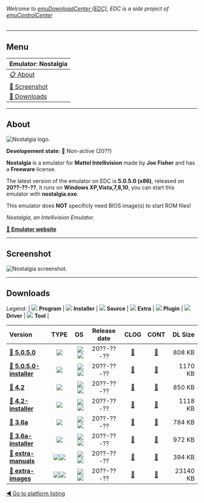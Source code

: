 ###### Welcome to [emuDownloadCenter (EDC)](https://github.com/PhoenixInteractiveNL/emuDownloadCenter/wiki/), EDC is a side project of [emuControlCenter](https://github.com/PhoenixInteractiveNL/emuControlCenter/wiki/)
***
## Menu
| **Emulator: Nostalgia** |
|:---------|
| [:clipboard: About](#about) |
| [:sunrise: Screenshot](#screenshot) |
| [:floppy_disk: Downloads](#downloads) |
***
## About
![](https://github.com/PhoenixInteractiveNL/emuDownloadCenter/wiki/images_emulator/nostalgia_logo_200.jpg "Nostalgia logo.")

**Developement state:** :red_circle: Non-active (20??)

**Nostalgia** is a emulator for **Mattel Intellivision** made by **Joe Fisher** and has a **Freeware** license.

The latest version of the emulator on EDC is **5.0.5.0 (x86)**, released on **20??-??-??**, it runs on **Windows XP,Vista,7,8,10**, you can start this emulator with **nostalgia.exe**.

This emulator does **NOT** specificly need BIOS image(s) to start ROM files!

_Nostalgia, an Intellivision Emulator._

[:link: **Emulator website**](http://www.intellivision.us/intvgames/nostalgia/nostalgia.php)
***
## Screenshot
![](https://raw.githubusercontent.com/PhoenixInteractiveNL/emuDownloadCenter/master/hooks/nostalgia/emulator_screen_01.jpg "Nostalgia screenshot.")
***
## Downloads
Legend: | 
![](https://raw.githubusercontent.com/wiki/PhoenixInteractiveNL/emuDownloadCenter/images_misc/icon_program_24.png) **Program** | 
![](https://raw.githubusercontent.com/wiki/PhoenixInteractiveNL/emuDownloadCenter/images_misc/icon_installer_24.png) **Installer** | 
![](https://raw.githubusercontent.com/wiki/PhoenixInteractiveNL/emuDownloadCenter/images_misc/icon_source_code_24.png) **Source** | 
![](https://raw.githubusercontent.com/wiki/PhoenixInteractiveNL/emuDownloadCenter/images_misc/icon_extra_24.png) **Extra** | 
![](https://raw.githubusercontent.com/wiki/PhoenixInteractiveNL/emuDownloadCenter/images_misc/icon_plugin_24.png) **Plugin** | 
![](https://raw.githubusercontent.com/wiki/PhoenixInteractiveNL/emuDownloadCenter/images_misc/icon_driver_24.png) **Driver** | 
![](https://raw.githubusercontent.com/wiki/PhoenixInteractiveNL/emuDownloadCenter/images_misc/icon_tool_24.png) **Tool** | 
 
| Version | TYPE | OS | Release date | CLOG | CONT | DL Size |
|:--------|:----:|---:|:------------:|:----:|:----:|--------:|
| [:floppy_disk: **5.0.5.0**](https://github.com/PhoenixInteractiveNL/edc-repo0007/raw/master/nostalgia/5.0.5.0.7z) | ![](https://raw.githubusercontent.com/wiki/PhoenixInteractiveNL/emuDownloadCenter/images_misc/icon_program_24.png) | ![](https://raw.githubusercontent.com/wiki/PhoenixInteractiveNL/emuDownloadCenter/images_misc/logo_windows_24.png)![](https://raw.githubusercontent.com/wiki/PhoenixInteractiveNL/emuDownloadCenter/images_misc/icon_32-bit_24.png) | 20??-??-?? | [:page_facing_up:](https://github.com/PhoenixInteractiveNL/edc-repo0007/blob/master/nostalgia/5.0.5.0_changelog.txt) | [:mag_right:](https://github.com/PhoenixInteractiveNL/edc-repo0007/blob/master/nostalgia/5.0.5.0_contents.txt) | 808 KB |
| [:floppy_disk: **5.0.5.0-installer**](https://github.com/PhoenixInteractiveNL/edc-repo0007/raw/master/nostalgia/5.0.5.0-installer.7z) | ![](https://raw.githubusercontent.com/wiki/PhoenixInteractiveNL/emuDownloadCenter/images_misc/icon_installer_24.png) | ![](https://raw.githubusercontent.com/wiki/PhoenixInteractiveNL/emuDownloadCenter/images_misc/logo_windows_24.png)![](https://raw.githubusercontent.com/wiki/PhoenixInteractiveNL/emuDownloadCenter/images_misc/icon_32-bit_24.png) | 20??-??-?? | [:page_facing_up:](https://github.com/PhoenixInteractiveNL/edc-repo0007/blob/master/nostalgia/5.0.5.0-installer_changelog.txt) | [:mag_right:](https://github.com/PhoenixInteractiveNL/edc-repo0007/blob/master/nostalgia/5.0.5.0-installer_contents.txt) | 1170 KB |
| [:floppy_disk: **4.2**](https://github.com/PhoenixInteractiveNL/edc-repo0007/raw/master/nostalgia/4.2.7z) | ![](https://raw.githubusercontent.com/wiki/PhoenixInteractiveNL/emuDownloadCenter/images_misc/icon_program_24.png) | ![](https://raw.githubusercontent.com/wiki/PhoenixInteractiveNL/emuDownloadCenter/images_misc/logo_windows_24.png)![](https://raw.githubusercontent.com/wiki/PhoenixInteractiveNL/emuDownloadCenter/images_misc/icon_32-bit_24.png) | 20??-??-?? | [:page_facing_up:](https://github.com/PhoenixInteractiveNL/edc-repo0007/blob/master/nostalgia/4.2_changelog.txt) | [:mag_right:](https://github.com/PhoenixInteractiveNL/edc-repo0007/blob/master/nostalgia/4.2_contents.txt) | 850 KB |
| [:floppy_disk: **4.2-installer**](https://github.com/PhoenixInteractiveNL/edc-repo0007/raw/master/nostalgia/4.2-installer.7z) | ![](https://raw.githubusercontent.com/wiki/PhoenixInteractiveNL/emuDownloadCenter/images_misc/icon_installer_24.png) | ![](https://raw.githubusercontent.com/wiki/PhoenixInteractiveNL/emuDownloadCenter/images_misc/logo_windows_24.png)![](https://raw.githubusercontent.com/wiki/PhoenixInteractiveNL/emuDownloadCenter/images_misc/icon_32-bit_24.png) | 20??-??-?? | [:page_facing_up:](https://github.com/PhoenixInteractiveNL/edc-repo0007/blob/master/nostalgia/4.2-installer_changelog.txt) | [:mag_right:](https://github.com/PhoenixInteractiveNL/edc-repo0007/blob/master/nostalgia/4.2-installer_contents.txt) | 1118 KB |
| [:floppy_disk: **3.6a**](https://github.com/PhoenixInteractiveNL/edc-repo0007/raw/master/nostalgia/3.6a.7z) | ![](https://raw.githubusercontent.com/wiki/PhoenixInteractiveNL/emuDownloadCenter/images_misc/icon_program_24.png) | ![](https://raw.githubusercontent.com/wiki/PhoenixInteractiveNL/emuDownloadCenter/images_misc/logo_windows_24.png)![](https://raw.githubusercontent.com/wiki/PhoenixInteractiveNL/emuDownloadCenter/images_misc/icon_32-bit_24.png) | 20??-??-?? | [:page_facing_up:](https://github.com/PhoenixInteractiveNL/edc-repo0007/blob/master/nostalgia/3.6a_changelog.txt) | [:mag_right:](https://github.com/PhoenixInteractiveNL/edc-repo0007/blob/master/nostalgia/3.6a_contents.txt) | 784 KB |
| [:floppy_disk: **3.6a-installer**](https://github.com/PhoenixInteractiveNL/edc-repo0007/raw/master/nostalgia/3.6a-installer.7z) | ![](https://raw.githubusercontent.com/wiki/PhoenixInteractiveNL/emuDownloadCenter/images_misc/icon_installer_24.png) | ![](https://raw.githubusercontent.com/wiki/PhoenixInteractiveNL/emuDownloadCenter/images_misc/logo_windows_24.png)![](https://raw.githubusercontent.com/wiki/PhoenixInteractiveNL/emuDownloadCenter/images_misc/icon_32-bit_24.png) | 20??-??-?? | [:page_facing_up:](https://github.com/PhoenixInteractiveNL/edc-repo0007/blob/master/nostalgia/3.6a-installer_changelog.txt) | [:mag_right:](https://github.com/PhoenixInteractiveNL/edc-repo0007/blob/master/nostalgia/3.6a-installer_contents.txt) | 972 KB |
| [:floppy_disk: **extra-manuals**](https://github.com/PhoenixInteractiveNL/edc-repo0007/raw/master/nostalgia/extra-manuals.7z) | ![](https://raw.githubusercontent.com/wiki/PhoenixInteractiveNL/emuDownloadCenter/images_misc/icon_extra_24.png)![](https://raw.githubusercontent.com/wiki/PhoenixInteractiveNL/emuDownloadCenter/images_misc/icon_tool_24.png) | ![](https://raw.githubusercontent.com/wiki/PhoenixInteractiveNL/emuDownloadCenter/images_misc/logo_windows_24.png)![](https://raw.githubusercontent.com/wiki/PhoenixInteractiveNL/emuDownloadCenter/images_misc/icon_32-bit_24.png) | 20??-??-?? | [:page_facing_up:](https://github.com/PhoenixInteractiveNL/edc-repo0007/blob/master/nostalgia/extra-manuals_changelog.txt) | [:mag_right:](https://github.com/PhoenixInteractiveNL/edc-repo0007/blob/master/nostalgia/extra-manuals_contents.txt) | 394 KB |
| [:floppy_disk: **extra-images**](https://github.com/PhoenixInteractiveNL/edc-repo0007/raw/master/nostalgia/extra-images.7z) | ![](https://raw.githubusercontent.com/wiki/PhoenixInteractiveNL/emuDownloadCenter/images_misc/icon_extra_24.png)![](https://raw.githubusercontent.com/wiki/PhoenixInteractiveNL/emuDownloadCenter/images_misc/icon_tool_24.png) | ![](https://raw.githubusercontent.com/wiki/PhoenixInteractiveNL/emuDownloadCenter/images_misc/logo_windows_24.png)![](https://raw.githubusercontent.com/wiki/PhoenixInteractiveNL/emuDownloadCenter/images_misc/icon_32-bit_24.png) | 20??-??-?? | [:page_facing_up:](https://github.com/PhoenixInteractiveNL/edc-repo0007/blob/master/nostalgia/extra-images_changelog.txt) | [:mag_right:](https://github.com/PhoenixInteractiveNL/edc-repo0007/blob/master/nostalgia/extra-images_contents.txt) | 23140 KB |

[:arrow_backward: Go to platform listing](https://github.com/PhoenixInteractiveNL/emuDownloadCenter/wiki/EDC-Platform-List)
